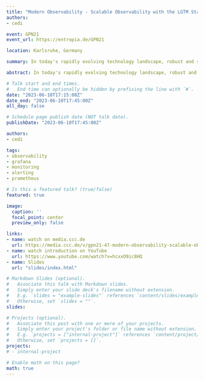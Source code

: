 ```yaml
---
title: "Modern Observability - Scalable Observability with the LGTM Stack: Harnessing the Power of Loki, Grafana, Tempo, and Mimir"
authors:
- cedi

event: GPN21
event_url: https://entropia.de/GPN21

location: Karlsruhe, Germany

summary: In today's rapidly evolving technology landscape, robust and scalable observability is crucial for maintaining reliable, high-performance systems. This talk delves into an advanced observability stack, known as the LGTM stack—Loki, Grafana, Tempo, and Mimir—that surpasses the limitations of traditional Prometheus-based solutions while maintaining compatibility with existing query languages and alert configurations. We will explore the core principles of OpenTelemetry, its seamless integration into the LGTM stack, and the significant benefits it brings to monitoring and tracing capabilities.

abstract: In today's rapidly evolving technology landscape, robust and scalable observability is crucial for maintaining reliable, high-performance systems. This talk delves into an advanced observability stack, known as the LGTM stack—Loki, Grafana, Tempo, and Mimir—that surpasses the limitations of traditional Prometheus-based solutions while maintaining compatibility with existing query languages and alert configurations. We will explore the core principles of OpenTelemetry, its seamless integration into the LGTM stack, and the significant benefits it brings to monitoring and tracing capabilities.

# Talk start and end times.
#   End time can optionally be hidden by prefixing the line with `#`.
date: "2023-06-10T17:15:00Z"
date_end: "2023-06-10T17:45:00Z"
all_day: false

# Schedule page publish date (NOT talk date).
publishDate: "2023-06-10T17:45:00Z"

authors:
- cedi

tags:
- observability
- grafana
- monitoring
- alerting
- prometheus

# Is this a featured talk? (true/false)
featured: true

image:
  caption: ''
  focal_point: center
  preview_only: false

links:
- name: watch on media.ccc.de
  url: https://media.ccc.de/v/gpn21-47-modern-observability-scalable-observability-with-the-lgtm-stack-harnessing-the-power-of-loki-grafana-tempo-and-mimir
- name: watch introduction on YouTube
  url: https://www.youtube.com/watch?v=hcxxO9ic8HQ
- name: Slides
  url: "slides/index.html"

# Markdown Slides (optional).
#   Associate this talk with Markdown slides.
#   Simply enter your slide deck's filename without extension.
#   E.g. `slides = "example-slides"` references `content/slides/example-slides.md`.
#   Otherwise, set `slides = ""`.
slides:

# Projects (optional).
#   Associate this post with one or more of your projects.
#   Simply enter your project's folder or file name without extension.
#   E.g. `projects = ["internal-project"]` references `content/project/deep-learning/index.md`.
#   Otherwise, set `projects = []`.
projects:
# - internal-project

# Enable math on this page?
math: true
---
```


